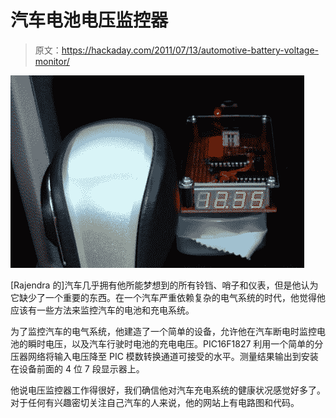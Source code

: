 # 汽车电池电压监控器

> 原文：<https://hackaday.com/2011/07/13/automotive-battery-voltage-monitor/>

![car_battery_voltage_monitor](img/3c093301ef9708634c4cbc271b58296a.png "car_battery_voltage_monitor")

[Rajendra 的]汽车几乎拥有他所能梦想到的所有铃铛、哨子和仪表，但是他认为它缺少了一个重要的东西。在一个汽车严重依赖复杂的电气系统的时代，他觉得他应该有一些方法来监控汽车的电池和充电系统。

为了监控汽车的电气系统，他建造了一个简单的设备，允许他在汽车断电时监控电池的瞬时电压，以及汽车行驶时电池的充电电压。PIC16F1827 利用一个简单的分压器网络将输入电压降至 PIC 模数转换通道可接受的水平。测量结果输出到安装在设备前面的 4 位 7 段显示器上。

他说电压监控器工作得很好，我们确信他对汽车充电系统的健康状况感觉好多了。对于任何有兴趣密切关注自己汽车的人来说，他的网站上有电路图和代码。